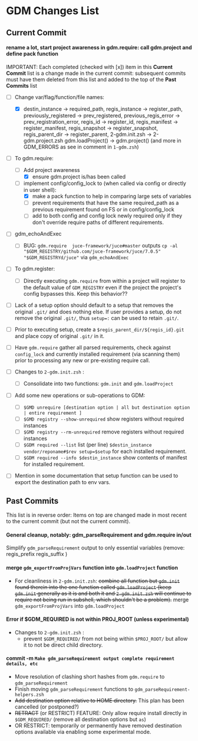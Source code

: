 # GDM Changes List

## Current Commit

#### rename a lot, start project awareness in gdm.require: call gdm.project and define pack function

IMPORTANT: Each completed (checked with [x]) item in this **Current Commit** list is a change made in the current commit: subsequent commits must have them deleted from this list and added to the top of the **Past Commits** list

- [ ] Change var/flag/function/file names: 
  - [x] destin_instance -> required_path, regis_instance -> register_path, previously_registered -> prev_registered, previous_regis_error -> prev_registration_error, regis_id -> register_id, regis_manifest -> register_manifest, regis_snapshot -> register_snapshot, regis_parent_dir -> register_parent, 2-gdm.init.zsh -> 2-gdm.project.zsh gdm.loadProject() ->  gdm.project()  (and more in GDM_ERRORS as see in comment in `1-gdm.zsh`)
- [ ] To gdm.require:
  - [ ] Add project awareness 
    - [x] ensure gdm.project is/has been called 
  - [ ] implement config/config_lock to (when called via config or directly in user shell):
    - [x] make a pack function to help in comparing large sets of variables
    - [ ] prevent requirements that have the same required_path as a previous requirement found on FS or in config/config_lock 
    - [ ] add to both config and config lock newly required only if they don't override require paths of different requirements.
- [ ] gdm_echoAndExec
  - [ ] BUG: `gdm.require  juce-framework/juce#master`  outputs `cp -al "$GDM_REGISTRY/github.com/juce-framework/juce/7.0.5" "$GDM_REGISTRYd/juce"` via `gdm_echoAndExec`
- [ ] To gdm.register:
  - [ ] Directly executing `gdm.require` from within a project will register to the default value of `GDM_REGISTRY` even if the project the project's config bypasses this. Keep this behavior?? 
- [ ] Lack of a setup option should default to a setup that removes the original `.git/` and does nothing else. If user provides a setup, do not remove the original `.git/`, thus `setup=:` can be used to retain `.git/`.
- [ ] Prior to executing setup, create a `$regis_parent_dir/${regis_id}.git` and place copy of original `.git/` in it.
- [ ] Have `gdm.require` gather all parsed requirements, check against `config_lock` and currently installed requirement (via scanning them) prior to processing any new or pre-existing require call.
- [ ] Changes to  `2-gdm.init.zsh` :
  - [ ] Consolidate into two functions: `gdm.init` and `gdm.loadProject`
- [ ] Add some new operations or sub-operations to GDM:
  - [ ] `$GMD unrequire [destination option | all but destination option | entire requirement ]`
  - [ ] `$GMD registry --show-unrequired`  show registers without required instances
  - [ ] `$GMD registry --rm-unrequired`   remove registers without required instances
  - [ ] `$GDM required --list` list (per line) `$destin_instance vendor/reponame#$rev setup=$setup` for each installed requirement.
  - [ ] `$GDM required --info $destin_instance` show contents of manifest for installed requirement.
- [ ] Mention in some documentation that setup function can be used to export the destination path to env vars. 




## Past Commits

This list is in reverse order: Items on top are changed made in most recent to the current commit (but not the current commit).

#### General cleanup, notably: gdm_parseRequirement and gdm.require in/out

Simplify `gdm_parseRequirement` output to only essential variables (remove: regis_prefix regis_suffix )

#### merge `gdm_exportFromProjVars` function into `gdm.loadProject` function

* For cleanliness in `2-gdm.init.zsh`: ~~combine all function but `gdm.init` found therein into the one function called `gdm.loadProject` (keep `gdm.init` generally as it is and both it and `2-gdm.init.zsh` will continue to require not being run in subshell, which shouldn't be a problem).~~ merge `gdm_exportFromProjVars` into `gdm.loadProject` 

#### Error if \$GDM_REQUIRED is not within PROJ_ROOT (unless experimental)

* Changes to  `2-gdm.init.zsh` :
  * prevent `$GDM_REQUIRED/` from not being within `$PROJ_ROOT/` but allow it to not be direct child directory.

#### commit -m `Make gdm_parseRequirement output complete requirement details, etc`

- Move resolution of clashing short hashes from `gdm.require` to  `gdm_parseRequirement` 
- Finish moving `gdm_parseRequirement` functions to `gdm_parseRequirement-helpers.zsh`
- ~~Add destination option relative to HOME directory.~~ This plan has been cancelled (or postponed?)
- ~~RETRACT~~ (or RESTRICT) FEATURE: Only allow require install directly in `$GDM_REQUIRED/` (remove all destination options but `as`)
- OR RESTRICT: temporarily or permanently have removed destination options available via enabling some experimental mode.
